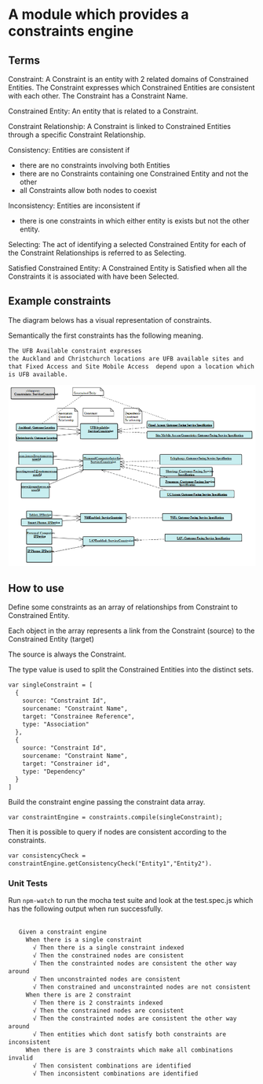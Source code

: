 # A module which provides a constraints engine

## Terms

Constraint: A Constraint is an entity with 2 related domains of Constrained Entities.  The Constraint expresses which Constrained Entities are consistent with each other.
The Constraint has a Constraint Name.

Constrained Entity: An entity that is related to a Constraint.

Constraint Relationship: A Constraint is linked to Constrained Entities through a specific Constraint Relationship.

Consistency: Entities are consistent if
 - there are no constraints involving both Entities
 - there are no Constraints containing one Constrained Entity and not the other
 - all Constraints allow both nodes to coexist

Inconsistency: Entities are inconsistent if
  - there is one constraints in which either entity is exists but not the other entity.

Selecting: The act of identifying a selected Constrained Entity for each of the Constraint Relationships is referred to as Selecting.

Satisfied Constrained Entity: A Constrained Entity is Satisfied when all the Constraints it is associated with have been Selected.

## Example constraints
The diagram belows has a visual representation of constraints.

Semantically the first constraints has the following meaning.
  ~~~
  The UFB Available constraint expresses
  the Auckland and Christchurch locations are UFB available sites and
  that Fixed Access and Site Mobile Access  depend upon a location which is UFB available.
  ~~~

![alt text][logo]

[logo]: images/constraintmodel.png "Constraints"



## How to use

Define some constraints as an array of relationships from Constraint to Constrained Entity.

Each object in the array represents a link from the Constraint (source) to the Constrained Entity (target)

The source is always the Constraint.

The type value is used to split the Constrained Entities into the distinct sets.
~~~
var singleConstraint = [
  {
    source: "Constraint Id",
    sourcename: "Constraint Name",
    target: "Constrainee Reference",
    type: "Association"
  },
  {
    source: "Constraint Id",
    sourcename: "Constraint Name",
    target: "Constrainer id",
    type: "Dependency"
  }
]
~~~

Build the constraint engine passing the constraint data array.
~~~
var constraintEngine = constraints.compile(singleConstraint);
~~~

Then it is possible to query if nodes are consistent according to the constraints.
~~~
var consistencyCheck = constraintEngine.getConsistencyCheck("Entity1","Entity2").
~~~


###  Unit Tests

Run ```npm-watch``` to run the mocha test suite and look at the test.spec.js which has the following output when run successfully.

~~~

   Given a constraint engine
     When there is a single constraint
       √ Then there is a single constraint indexed
       √ Then the constrained nodes are consistent
       √ Then the constrainted nodes are consistent the other way around
       √ Then unconstrainted nodes are consistent
       √ Then constrained and unconstrainted nodes are not consistent
     When there is are 2 constraint
       √ Then there is 2 constraints indexed
       √ Then the constrained nodes are consistent
       √ Then the constrainted nodes are consistent the other way around
       √ Then entities which dont satisfy both constraints are inconsistent
     When there is are 3 constraints which make all combinations invalid
       √ Then consistent combinations are identified
       √ Then inconsistent combinations are identified

~~~
